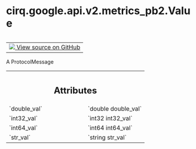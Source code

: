 <div itemscope itemtype="http://developers.google.com/ReferenceObject">
<meta itemprop="name" content="cirq.google.api.v2.metrics_pb2.Value" />
<meta itemprop="path" content="Stable" />
</div>

# cirq.google.api.v2.metrics_pb2.Value

<!-- Insert buttons and diff -->

<table class="tfo-notebook-buttons tfo-api" align="left">

<td>
  <a target="_blank" href="https://github.com/quantumlib/cirq/tree/master/cirq/google/api/v2/metrics.proto">
    <img src="https://www.tensorflow.org/images/GitHub-Mark-32px.png" />
    View source on GitHub
  </a>
</td>
</table>



A ProtocolMessage

<!-- Placeholder for "Used in" -->




<!-- Tabular view -->
 <table class="responsive fixed orange">
<colgroup><col width="214px"><col></colgroup>
<tr><th colspan="2"><h2 class="add-link">Attributes</h2></th></tr>

<tr>
<td>
`double_val`
</td>
<td>
`double double_val`
</td>
</tr><tr>
<td>
`int32_val`
</td>
<td>
`int32 int32_val`
</td>
</tr><tr>
<td>
`int64_val`
</td>
<td>
`int64 int64_val`
</td>
</tr><tr>
<td>
`str_val`
</td>
<td>
`string str_val`
</td>
</tr>
</table>



